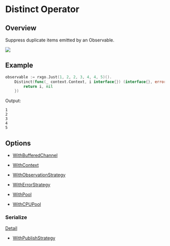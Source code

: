 # Distinct Operator

## Overview

Suppress duplicate items emitted by an Observable.

![](http://reactivex.io/documentation/operators/images/distinct.png)

## Example

```go
observable := rxgo.Just(1, 2, 2, 3, 4, 4, 5)().
	Distinct(func(_ context.Context, i interface{}) (interface{}, error) {
		return i, nil
	})
```

Output:

```
1
2
3
4
5
```

## Options

* [WithBufferedChannel](options.md#withbufferedchannel)

* [WithContext](options.md#withcontext)

* [WithObservationStrategy](options.md#withobservationstrategy)

* [WithErrorStrategy](options.md#witherrorstrategy)

* [WithPool](options.md#withpool)

* [WithCPUPool](options.md#withcpupool)

### Serialize

[Detail](options.md#serialize)

* [WithPublishStrategy](options.md#withpublishstrategy)